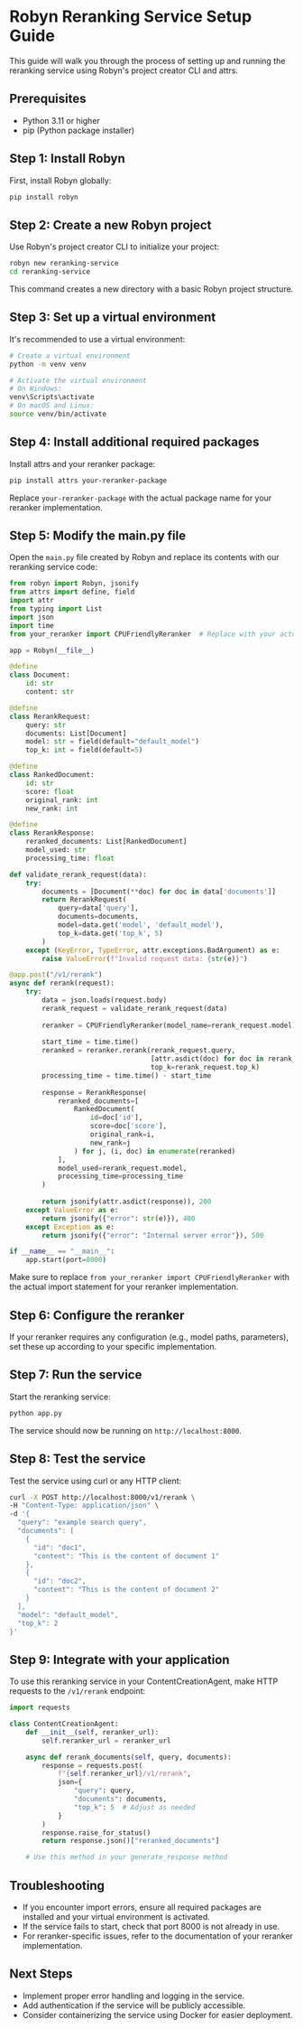 # Robyn Reranking Service Setup Guide

This guide will walk you through the process of setting up and running the reranking service using Robyn's project creator CLI and attrs.

## Prerequisites

- Python 3.11 or higher
- pip (Python package installer)

## Step 1: Install Robyn

First, install Robyn globally:

```bash
pip install robyn
```

## Step 2: Create a new Robyn project

Use Robyn's project creator CLI to initialize your project:

```bash
robyn new reranking-service
cd reranking-service
```

This command creates a new directory with a basic Robyn project structure.

## Step 3: Set up a virtual environment

It's recommended to use a virtual environment:

```bash
# Create a virtual environment
python -m venv venv

# Activate the virtual environment
# On Windows:
venv\Scripts\activate
# On macOS and Linux:
source venv/bin/activate
```

## Step 4: Install additional required packages

Install attrs and your reranker package:

```bash
pip install attrs your-reranker-package
```

Replace `your-reranker-package` with the actual package name for your reranker implementation.

## Step 5: Modify the main.py file

Open the `main.py` file created by Robyn and replace its contents with our reranking service code:

```python
from robyn import Robyn, jsonify
from attrs import define, field
import attr
from typing import List
import json
import time
from your_reranker import CPUFriendlyReranker  # Replace with your actual reranker import

app = Robyn(__file__)

@define
class Document:
    id: str
    content: str

@define
class RerankRequest:
    query: str
    documents: List[Document]
    model: str = field(default="default_model")
    top_k: int = field(default=5)

@define
class RankedDocument:
    id: str
    score: float
    original_rank: int
    new_rank: int

@define
class RerankResponse:
    reranked_documents: List[RankedDocument]
    model_used: str
    processing_time: float

def validate_rerank_request(data):
    try:
        documents = [Document(**doc) for doc in data['documents']]
        return RerankRequest(
            query=data['query'],
            documents=documents,
            model=data.get('model', 'default_model'),
            top_k=data.get('top_k', 5)
        )
    except (KeyError, TypeError, attr.exceptions.BadArgument) as e:
        raise ValueError(f"Invalid request data: {str(e)}")

@app.post("/v1/rerank")
async def rerank(request):
    try:
        data = json.loads(request.body)
        rerank_request = validate_rerank_request(data)
        
        reranker = CPUFriendlyReranker(model_name=rerank_request.model)
        
        start_time = time.time()
        reranked = reranker.rerank(rerank_request.query, 
                                   [attr.asdict(doc) for doc in rerank_request.documents], 
                                   top_k=rerank_request.top_k)
        processing_time = time.time() - start_time
        
        response = RerankResponse(
            reranked_documents=[
                RankedDocument(
                    id=doc['id'],
                    score=doc['score'],
                    original_rank=i,
                    new_rank=j
                ) for j, (i, doc) in enumerate(reranked)
            ],
            model_used=rerank_request.model,
            processing_time=processing_time
        )
        
        return jsonify(attr.asdict(response)), 200
    except ValueError as e:
        return jsonify({"error": str(e)}), 400
    except Exception as e:
        return jsonify({"error": "Internal server error"}), 500

if __name__ == "__main__":
    app.start(port=8000)
```

Make sure to replace `from your_reranker import CPUFriendlyReranker` with the actual import statement for your reranker implementation.

## Step 6: Configure the reranker

If your reranker requires any configuration (e.g., model paths, parameters), set these up according to your specific implementation.

## Step 7: Run the service

Start the reranking service:

```bash
python app.py
```

The service should now be running on `http://localhost:8000`.

## Step 8: Test the service

Test the service using curl or any HTTP client:

```bash
curl -X POST http://localhost:8000/v1/rerank \
-H "Content-Type: application/json" \
-d '{
  "query": "example search query",
  "documents": [
    {
      "id": "doc1",
      "content": "This is the content of document 1"
    },
    {
      "id": "doc2",
      "content": "This is the content of document 2"
    }
  ],
  "model": "default_model",
  "top_k": 2
}'
```

## Step 9: Integrate with your application

To use this reranking service in your ContentCreationAgent, make HTTP requests to the `/v1/rerank` endpoint:

```python
import requests

class ContentCreationAgent:
    def __init__(self, reranker_url):
        self.reranker_url = reranker_url

    async def rerank_documents(self, query, documents):
        response = requests.post(
            f"{self.reranker_url}/v1/rerank",
            json={
                "query": query,
                "documents": documents,
                "top_k": 5  # Adjust as needed
            }
        )
        response.raise_for_status()
        return response.json()["reranked_documents"]

    # Use this method in your generate_response method
```

## Troubleshooting

- If you encounter import errors, ensure all required packages are installed and your virtual environment is activated.
- If the service fails to start, check that port 8000 is not already in use.
- For reranker-specific issues, refer to the documentation of your reranker implementation.

## Next Steps

- Implement proper error handling and logging in the service.
- Add authentication if the service will be publicly accessible.
- Consider containerizing the service using Docker for easier deployment.
